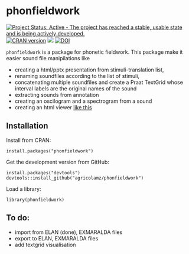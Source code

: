 # phonfieldwork

[![Project Status: Active - The project has reached a stable, usable state and is being actively developed.](http://www.repostatus.org/badges/latest/active.svg)](http://www.repostatus.org/#active)
[![CRAN version](http://www.r-pkg.org/badges/version/phonfieldwork)](https://cran.r-project.org/package=phonfieldwork)
[![](http://cranlogs.r-pkg.org/badges/grand-total/phonfieldwork)](https://CRAN.R-project.org/package=phonfieldwork)
[![DOI](https://zenodo.org/badge/194053227.svg)](https://zenodo.org/badge/latestdoi/194053227)

`phonfieldwork` is a package for phonetic fieldwork. This package make it easier sound file manipilations like

- creating a html/pptx presentation from stimuli-translation list, 
- renaming soundfiles according to the list of stimuli, 
- concatenating multiple soundfiles and create a Praat TextGrid whose interval labels are the original names of the sound
- extracting sounds from annotation
- creating an oscilogram and a spectrogram from a sound
- creating an html viewer [like this](https://agricolamz.github.io/phonfieldwork/s1/stimuli_viewer.html)

## Installation

Install from CRAN:

```
install.packages("phonfieldwork")
```

Get the development version from GitHub:

```
install.packages("devtools")
devtools::install_github("agricolamz/phonfieldwork")
```
Load a library:
```
library(phonfieldwork)
```

## To do:

* import from ELAN (done), EXMARALDA files
* export to ELAN, EXMARALDA files
* add textgrid visualisation
